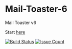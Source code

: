 # Mail-Toaster-6

Mail Toaster v6

Start [here](https://github.com/msimerson/Mail-Toaster-6/wiki)


[![Build Status](https://travis-ci.org/msimerson/Mail-Toaster-6.svg?branch=master)](https://travis-ci.org/msimerson/Mail-Toaster-6)
[![Issue Count](https://codeclimate.com/github/msimerson/Mail-Toaster-6/badges/issue_count.svg)](https://codeclimate.com/github/msimerson/Mail-Toaster-6)
